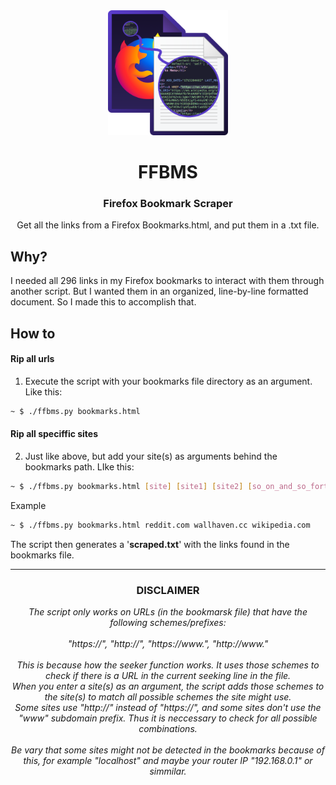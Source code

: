 <div align="center">
    <img src="logo.png" height="200px"/>
    <h1>FFBMS</h1>
    <h3>Firefox Bookmark Scraper</h3>
    Get all the links from a Firefox Bookmarks.html, and put them in a .txt file.
</div>

## Why?
I needed all 296 links in my Firefox bookmarks to interact with them through another script. But I wanted them in an organized, line-by-line formatted document. So I made this to accomplish that.

## How to
#### Rip all urls
1. Execute the script with your bookmarks file directory as an argument. Like this:

```bash
~ $ ./ffbms.py bookmarks.html
```
#### Rip all speciffic sites
2. Just like above, but add your site(s) as arguments behind the bookmarks path. LIke this:

```bash
~ $ ./ffbms.py bookmarks.html [site] [site1] [site2] [so_on_and_so_forth...]
```

Example

```bash
~ $ ./ffbms.py bookmarks.html reddit.com wallhaven.cc wikipedia.com
```

The script then generates a '<strong>scraped.txt</strong>' with the links found in the bookmarks file.

---

<div align='center'>
    <h3>DISCLAIMER</h3>
    <em>The script only works on URLs (in the bookmarsk file) that have the following schemes/prefixes:<br>
    <br>
    "https://", "http://", "https://www.", "http://www."<br>
    <br>
    This is because how the seeker function works. It uses those schemes to check if there is a URL in the current seeking line in the file.<br>
    When you enter a site(s) as an argument, the script adds those schemes to the site(s) to match all possible schemes the site might use.<br>
    Some sites use "http://" instead of "https://", and some sites don't use the "www" subdomain prefix. Thus it is neccessary to check for all possible combinations.<br>
    <br>
    Be vary that some sites might not be detected in the bookmarks because of this, for example "localhost" and maybe your router IP "192.168.0.1" or simmilar.
    </em>
</div>
